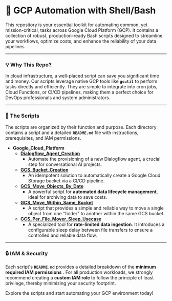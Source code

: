 
# 🚀 **GCP Automation with Shell/Bash**

This repository is your essential toolkit for automating common, yet mission-critical, tasks across Google Cloud Platform (GCP). It contains a collection of robust, production-ready Bash scripts designed to streamline your workflows, optimize costs, and enhance the reliability of your data pipelines.

---

### **💡 Why This Repo?**

In cloud infrastructure, a well-placed script can save you significant time and money. Our scripts leverage native GCP tools like **`gsutil`** to perform tasks directly and efficiently. They are simple to integrate into cron jobs, Cloud Functions, or CI/CD pipelines, making them a perfect choice for DevOps professionals and system administrators.

---

### **📁 The Scripts**

The scripts are organized by their function and purpose. Each directory contains a script and a detailed **`README.md`** file with instructions, prerequisites, and IAM permissions.
<br>

- **Google_Cloud_Platform**
    - **[Dialogflow_Agent_Creation](https://github.com/vineetson/Bash-Scripting-Automation/tree/main/Google_Cloud_Platform/Dialogflow_Agent_Creation)**
        - Automate the provisioning of a new Dialogflow agent, a crucial step for conversational AI projects.
    - **[GCS_Bucket_Creation](https://github.com/vineetson/Bash-Scripting-Automation/tree/main/Google_Cloud_Platform/GCS_Bucket_Creation)**
        - An idempotent solution to automatically create a Google Cloud Storage bucket via a CI/CD pipeline.
    - **[GCS_Move_Objects_By_Date](https://github.com/vineetson/Bash-Scripting-Automation/tree/main/Google_Cloud_Platform/GCS_Move_Objects_By_Date)**
        - A powerful script for **automated data lifecycle management**, ideal for archiving data to save costs.
    - **[GCS_Move_Within_Same_Bucket](https://github.com/vineetson/Bash-Scripting-Automation/tree/main/Google_Cloud_Platform/GCS_Move_Within_Same_Bucket)**
        - A script that provides a simple and reliable way to move a single object from one "folder" to another within the same GCS bucket.
    - **[GCS_Per_File_Mover_Sleep_Usecase](https://github.com/vineetson/Bash-Scripting-Automation/tree/main/Google_Cloud_Platform/GCS_Per_File_Mover_Sleep_Usecase)**
        - A specialized tool for **rate-limited data ingestion**. It introduces a configurable sleep delay between file transfers to ensure a controlled and reliable data flow.

---

### **🔒 IAM & Security**

Each script's **`README.md`** provides a detailed breakdown of the  **minimum required IAM permissions** . For all production workloads, we strongly recommend creating a **custom IAM role** to follow the principle of least privilege, thereby minimizing your security footprint.

Explore the scripts and start automating your GCP environment today!
